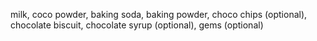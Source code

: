 milk, coco powder, baking soda, baking powder, choco chips (optional), chocolate biscuit, chocolate syrup (optional), gems (optional)